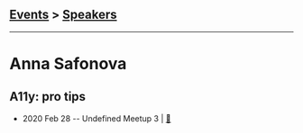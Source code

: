 ## [Events](../README.md) > [Speakers](../speakers.md)
---

# Anna Safonova

## A11y: pro tips
- 2020 Feb 28 -- Undefined Meetup 3  | [:notebook:](https://vk.com/doc215887500_536136457?hash=37cbe7359cb5dc8e8d&dl=978bfe763d21300885)  
